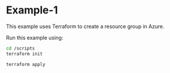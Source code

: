 # Example-1

This example uses Terraform to create a resource group in Azure.

Run this example using:

```bash
cd /scripts
terraform init

terraform apply
```
